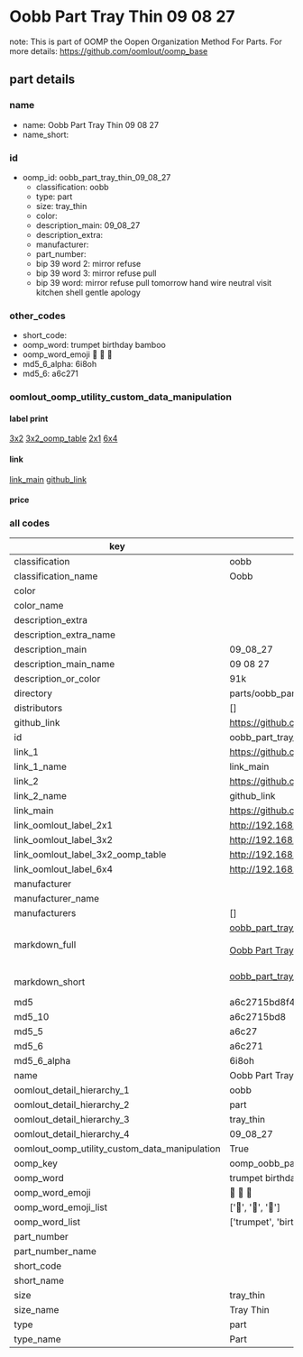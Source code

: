 # Oobb Part Tray Thin 09 08 27  

note: This is part of OOMP the Oopen Organization Method For Parts. For more details: https://github.com/oomlout/oomp_base

##  part details





### name
* name: Oobb Part Tray Thin 09 08 27
* name_short: 
### id
* oomp_id: oobb_part_tray_thin_09_08_27
  * classification: oobb
  * type: part
  * size: tray_thin
  * color: 
  * description_main: 09_08_27
  * description_extra: 
  * manufacturer: 
  * part_number: 
  * bip 39 word 2: mirror refuse
  * bip 39 word 3: mirror refuse pull
  * bip 39 word: mirror refuse pull tomorrow hand wire neutral visit kitchen shell gentle apology

### other_codes
* short_code: 
* oomp_word: trumpet birthday bamboo
* oomp_word_emoji :trumpet: :birthday: :bamboo:
* md5_6_alpha: 6i8oh
* md5_6: a6c271






### oomlout_oomp_utility_custom_data_manipulation
#### label print
[3x2](http://192.168.1.245:1112/?label=oomp%206i8oh)
[3x2_oomp_table](http://192.168.1.107:1112/?label=oomp%206i8oh)
[2x1](http://192.168.1.242:1112/?label=oomp%206i8oh)
[6x4](http://192.168.1.55:1112/?label=oomp%206i8oh)    

#### link

[link_main](https://github.com/oomlout/oomlout_oomp_current_version_messy/tree/main/parts/oobb_part_tray_thin_09_08_27) [github_link](https://github.com/oomlout/oomlout_oomp_part_src/tree/main/parts/oobb_part_tray_thin_09_08_27)                             

#### price







### all codes 
| key | value |  
| --- | --- |  
| classification | oobb |  
| classification_name | Oobb |  
| color |  |  
| color_name |  |  
| description_extra |  |  
| description_extra_name |  |  
| description_main | 09_08_27 |  
| description_main_name | 09 08 27 |  
| description_or_color | 91k |  
| directory | parts/oobb_part_tray_thin_09_08_27 |  
| distributors | [] |  
| github_link | https://github.com/oomlout/oomlout_oomp_part_src/tree/main/parts/oobb_part_tray_thin_09_08_27 |  
| id | oobb_part_tray_thin_09_08_27 |  
| link_1 | https://github.com/oomlout/oomlout_oomp_current_version_messy/tree/main/parts/oobb_part_tray_thin_09_08_27 |  
| link_1_name | link_main |  
| link_2 | https://github.com/oomlout/oomlout_oomp_part_src/tree/main/parts/oobb_part_tray_thin_09_08_27 |  
| link_2_name | github_link |  
| link_main | https://github.com/oomlout/oomlout_oomp_current_version_messy/tree/main/parts/oobb_part_tray_thin_09_08_27 |  
| link_oomlout_label_2x1 | http://192.168.1.242:1112/?label=oomp%206i8oh |  
| link_oomlout_label_3x2 | http://192.168.1.245:1112/?label=oomp%206i8oh |  
| link_oomlout_label_3x2_oomp_table | http://192.168.1.107:1112/?label=oomp%206i8oh |  
| link_oomlout_label_6x4 | http://192.168.1.55:1112/?label=oomp%206i8oh |  
| manufacturer |  |  
| manufacturer_name |  |  
| manufacturers | [] |  
| markdown_full | [oobb_part_tray_thin_09_08_27](https://github.com/oomlout/oomlout_oomp_current_version_messy/tree/main/parts/oobb_part_tray_thin_09_08_27)<br>[](https://github.com/oomlout/oomlout_oomp_current_version_messy/tree/main/parts/oobb_part_tray_thin_09_08_27)<br>[Oobb Part Tray Thin 09 08 27](https://github.com/oomlout/oomlout_oomp_current_version_messy/tree/main/parts/oobb_part_tray_thin_09_08_27)<br><br> |  
| markdown_short | [oobb_part_tray_thin_09_08_27](https://github.com/oomlout/oomlout_oomp_current_version_messy/tree/main/parts/oobb_part_tray_thin_09_08_27)<br><br> |  
| md5 | a6c2715bd8f4d29ff0b46e435aad1c6c |  
| md5_10 | a6c2715bd8 |  
| md5_5 | a6c27 |  
| md5_6 | a6c271 |  
| md5_6_alpha | 6i8oh |  
| name | Oobb Part Tray Thin 09 08 27 |  
| oomlout_detail_hierarchy_1 | oobb |  
| oomlout_detail_hierarchy_2 | part |  
| oomlout_detail_hierarchy_3 | tray_thin |  
| oomlout_detail_hierarchy_4 | 09_08_27 |  
| oomlout_oomp_utility_custom_data_manipulation | True |  
| oomp_key | oomp_oobb_part_tray_thin_09_08_27 |  
| oomp_word | trumpet birthday bamboo |  
| oomp_word_emoji | :trumpet: :birthday: :bamboo: |  
| oomp_word_emoji_list | [':trumpet:', ':birthday:', ':bamboo:'] |  
| oomp_word_list | ['trumpet', 'birthday', 'bamboo'] |  
| part_number |  |  
| part_number_name |  |  
| short_code |  |  
| short_name |  |  
| size | tray_thin |  
| size_name | Tray Thin |  
| type | part |  
| type_name | Part |  
